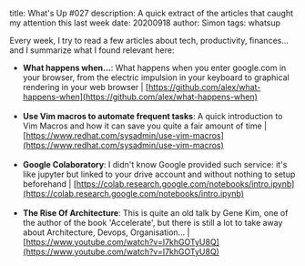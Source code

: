 title: What's Up #027
description: A quick extract of the articles that caught my attention this last week
date: 20200918
author: Simon
tags: whatsup

Every week, I try to read a few articles about tech, productivity, finances... and I summarize what I found relevant here:

* __What happens when...__: What happens when you enter google.com in your browser, from the electric impulsion in your keyboard to graphical rendering in your web browser | [https://github.com/alex/what-happens-when](https://github.com/alex/what-happens-when)
<br></br>
* __Use Vim macros to automate frequent tasks__: A quick introduction to Vim Macros and how it can save you quite a fair amount of time | [https://www.redhat.com/sysadmin/use-vim-macros](https://www.redhat.com/sysadmin/use-vim-macros)
<br></br>
* __Google Colaboratory__: I didn't know Google provided such service: it's like jupyter but linked to your drive account and without nothing to setup beforehand | [https://colab.research.google.com/notebooks/intro.ipynb](https://colab.research.google.com/notebooks/intro.ipynb)
<br></br>
* __The Rise Of Architecture__: This is quite an old talk by Gene Kim, one of the author of the book 'Accelerate', but there is still a lot to take away about Architecture, Devops, Organisation... | [https://www.youtube.com/watch?v=I7khGOTyU8Q](https://www.youtube.com/watch?v=I7khGOTyU8Q)
<br></br>
